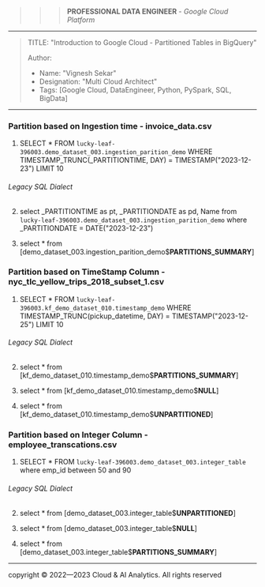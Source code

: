 >>> **PROFESSIONAL DATA ENGINEER** - *Google Cloud Platform*
------------------------

> TITLE: "Introduction to Google Cloud - Partitioned Tables in BigQuery"
> 
> Author:
  >- Name: "Vignesh Sekar"
  >- Designation: "Multi Cloud Architect"
  >- Tags: [Google Cloud, DataEngineer, Python, PySpark, SQL, BigData]

-----------------------------------------------------------------------------------------------------------------------

### Partition based on Ingestion time - invoice_data.csv


1. SELECT * FROM `lucky-leaf-396003.demo_dataset_003.ingestion_parition_demo` WHERE TIMESTAMP_TRUNC(_PARTITIONTIME, DAY) = TIMESTAMP("2023-12-23") LIMIT 10

###### Legacy SQL Dialect

2. select _PARTITIONTIME as pt, _PARTITIONDATE as pd, Name from `lucky-leaf-396003.demo_dataset_003.ingestion_parition_demo` where _PARTITIONDATE = DATE("2023-12-23")

3. select * from [demo_dataset_003.ingestion_parition_demo$__PARTITIONS_SUMMARY__]


### Partition based on TimeStamp Column - nyc_tlc_yellow_trips_2018_subset_1.csv

1. SELECT * FROM `lucky-leaf-396003.kf_demo_dataset_010.timestamp_demo` WHERE TIMESTAMP_TRUNC(pickup_datetime, DAY) = TIMESTAMP("2023-12-25") LIMIT 10

###### Legacy SQL Dialect

2. select * from [kf_demo_dataset_010.timestamp_demo$__PARTITIONS_SUMMARY__]

3. select * from [kf_demo_dataset_010.timestamp_demo$__NULL__]

4. select * from [kf_demo_dataset_010.timestamp_demo$__UNPARTITIONED__]


### Partition based on Integer Column - employee_transcations.csv

1. SELECT * FROM `lucky-leaf-396003.demo_dataset_003.integer_table` where emp_id between 50 and 90

###### Legacy SQL Dialect

2. select * from [demo_dataset_003.integer_table$__UNPARTITIONED__]

3. select * from [demo_dataset_003.integer_table$__NULL__]

4. select * from [demo_dataset_003.integer_table$__PARTITIONS_SUMMARY__]


-----------------------------------------------------------------------------------------------------------------------


  <div class="footer">
              copyright © 2022—2023 Cloud & AI Analytics. 
                                      All rights reserved
          </div>